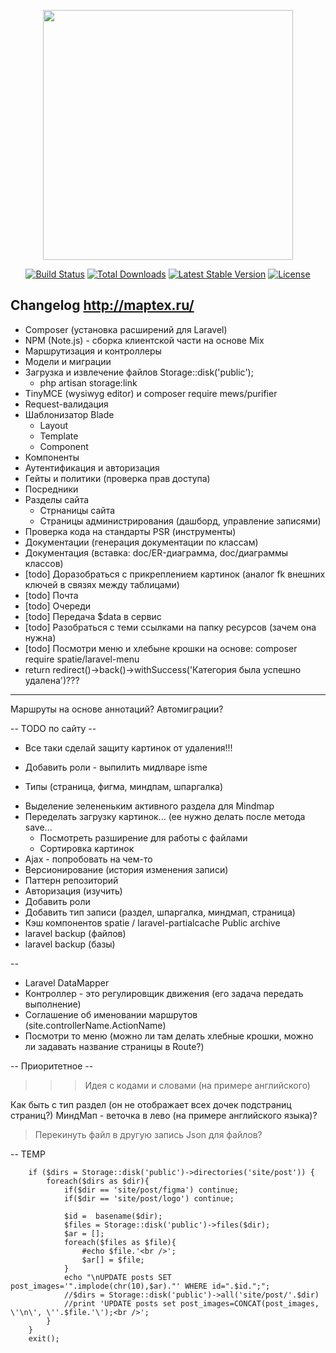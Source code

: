 <p align="center"><a href="https://laravel.com" target="_blank"><img src="https://raw.githubusercontent.com/laravel/art/master/logo-lockup/5%20SVG/2%20CMYK/1%20Full%20Color/laravel-logolockup-cmyk-red.svg" width="400"></a></p>

<p align="center">
<a href="https://travis-ci.org/laravel/framework"><img src="https://travis-ci.org/laravel/framework.svg" alt="Build Status"></a>
<a href="https://packagist.org/packages/laravel/framework"><img src="https://img.shields.io/packagist/dt/laravel/framework" alt="Total Downloads"></a>
<a href="https://packagist.org/packages/laravel/framework"><img src="https://img.shields.io/packagist/v/laravel/framework" alt="Latest Stable Version"></a>
<a href="https://packagist.org/packages/laravel/framework"><img src="https://img.shields.io/packagist/l/laravel/framework" alt="License"></a>
</p>

## Changelog http://maptex.ru/

- Composer (установка расширений для Laravel)
- NPM (Note.js) - сборка клиентской части на основе Mix
- Маршрутизация и контроллеры
- Модели и миграции
- Загрузка и извлечение файлов Storage::disk('public');
  -  php artisan storage:link
- TinyMCE (wysiwyg editor) и composer require mews/purifier
- Request-валидация
- Шаблонизатор Blade
  - Layout
  - Template
  - Component
- Компоненты
- Аутентификация и авторизация
- Гейты и политики (проверка прав доступа)
- Посредники
- Разделы сайта
  - Стрнаницы сайта 
  - Страницы администрирования (дашборд, управление записями)
- Проверка кода на стандарты PSR (инструменты)
- Документации (генерация документации по классам) 
- Документация (вставка: doc/ER-диаграмма, doc/диаграммы классов)
- [todo] Доразобраться с прикреплением картинок (аналог fk внешних ключей в связях между таблицами)
- [todo] Почта
- [todo] Очереди
- [todo] Передача $data в сервис
- [todo] Разобраться с теми ссылками на папку ресурсов (зачем она нужна)
- [todo] Посмотри меню и хлебыне крошки на основе: composer require spatie/laravel-menu
- return redirect()->back()->withSuccess('Категория была успешно удалена')???

---
Маршруты на основе аннотаций?
Автомиграции?

-- TODO по сайту --
+ Все таки сделай защиту картинок от удаления!!!
- Добавить роли - выпилить мидлваре isme
+ Типы (страница, фигма, миндпам, шпаргалка)
- Выделение зелененьким активного раздела для Mindmap
- Переделать загрузку картинок... (ее нужно делать после метода save...
  - Посмотреть разширение для работы с файлами
  - Сортировка картинок
- Ajax - попробовать на чем-то
- Версионирование (история изменения записи)
- Паттерн репозиторий
- Авторизация (изучить)
- Добавить роли
- Добавить тип записи (раздел, шпаргалка, миндмап, страница)
- Кэш компонентов spatie / laravel-partialcache Public archive
- laravel backup (файлов)
- laravel backup (базы)

--
- Laravel DataMapper
- Контроллер - это регулировщик движения (его задача передать выполнение)
- Соглашение об именовании маршрутов (site.controllerName.ActionName)
- Посмотри то меню (можно ли там делать хлебные крошки, можно ли задавать название страницы в Route?)

-- Приоритетное --
>>> Идея с кодами и словами (на примере английского)

Как быть с тип раздел (он не отображает всех дочек подстраниц страниц?)
МиндМап - веточка в лево (на примере английского языка)?

> Перекинуть файл в другую запись
> Json для файлов?

-- TEMP


		if ($dirs = Storage::disk('public')->directories('site/post')) {
			foreach($dirs as $dir){
				if($dir == 'site/post/figma') continue;
				if($dir == 'site/post/logo') continue;
				
				$id =  basename($dir);
				$files = Storage::disk('public')->files($dir);
				$ar = [];
				foreach($files as $file){
					#echo $file.'<br />';
					$ar[] = $file;
				}
				echo "\nUPDATE posts SET post_images='".implode(chr(10),$ar)."' WHERE id=".$id.";";
				//$dirs = Storage::disk('public')->all('site/post/'.$dir)
				//print 'UPDATE posts set post_images=CONCAT(post_images, \'\n\', \''.$file.'\');<br />';
			}
		}
		exit();
